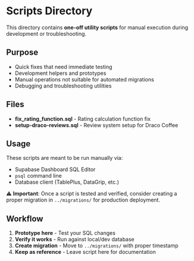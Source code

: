 # Scripts Directory

This directory contains **one-off utility scripts** for manual execution during development or troubleshooting.

## Purpose
- Quick fixes that need immediate testing
- Development helpers and prototypes
- Manual operations not suitable for automated migrations
- Debugging and troubleshooting utilities

## Files

- **fix_rating_function.sql** - Rating calculation function fix
- **setup-draco-reviews.sql** - Review system setup for Draco Coffee

## Usage

These scripts are meant to be run manually via:
- Supabase Dashboard SQL Editor
- `psql` command line
- Database client (TablePlus, DataGrip, etc.)

⚠️ **Important**: Once a script is tested and verified, consider creating a proper migration in `../migrations/` for production deployment.

## Workflow

1. **Prototype here** - Test your SQL changes
2. **Verify it works** - Run against local/dev database
3. **Create migration** - Move to `../migrations/` with proper timestamp
4. **Keep as reference** - Leave script here for documentation
